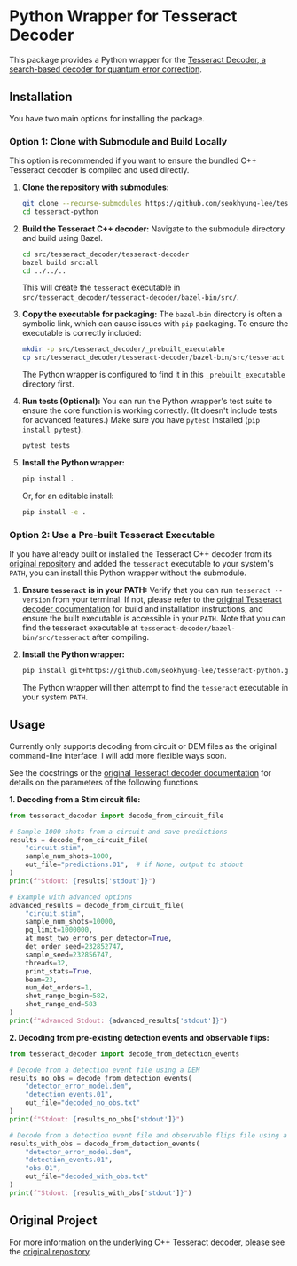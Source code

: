 # Python Wrapper for Tesseract Decoder

This package provides a Python wrapper for the [Tesseract Decoder, a search-based decoder for quantum error correction](https://github.com/quantumlib/tesseract-decoder).

## Installation

You have two main options for installing the package.

### Option 1: Clone with Submodule and Build Locally

This option is recommended if you want to ensure the bundled C++ Tesseract decoder is compiled and used directly.

1.  **Clone the repository with submodules:**
    ```bash
    git clone --recurse-submodules https://github.com/seokhyung-lee/tesseract-python
    cd tesseract-python
    ```

2.  **Build the Tesseract C++ decoder:**
    Navigate to the submodule directory and build using Bazel.
    ```bash
    cd src/tesseract_decoder/tesseract-decoder
    bazel build src:all
    cd ../../.. 
    ```
    This will create the `tesseract` executable in `src/tesseract_decoder/tesseract-decoder/bazel-bin/src/`.

3.  **Copy the executable for packaging:**
    The `bazel-bin` directory is often a symbolic link, which can cause issues with `pip` packaging. To ensure the executable is correctly included:
    ```bash
    mkdir -p src/tesseract_decoder/_prebuilt_executable
    cp src/tesseract_decoder/tesseract-decoder/bazel-bin/src/tesseract src/tesseract_decoder/_prebuilt_executable/
    ```
    The Python wrapper is configured to find it in this `_prebuilt_executable` directory first.

4.  **Run tests (Optional):**
    You can run the Python wrapper's test suite to ensure the core function is working correctly. (It doesn't include tests for advanced features.) Make sure you have `pytest` installed (`pip install pytest`).
    ```bash
    pytest tests
    ```

5.  **Install the Python wrapper:**
    ```bash
    pip install .
    ```
    Or, for an editable install:
    ```bash
    pip install -e .
    ```

### Option 2: Use a Pre-built Tesseract Executable

If you have already built or installed the Tesseract C++ decoder from its [original repository](https://github.com/quantumlib/tesseract-decoder) and added the `tesseract` executable to your system's `PATH`, you can install this Python wrapper without the submodule.

1.  **Ensure `tesseract` is in your PATH:**
    Verify that you can run `tesseract --version` from your terminal. If not, please refer to the [original Tesseract decoder documentation](https://github.com/quantumlib/tesseract-decoder?tab=readme-ov-file#installation) for build and installation instructions, and ensure the built executable is accessible in your `PATH`. Note that you can find the tesseract executable at `tesseract-decoder/bazel-bin/src/tesseract` after compiling.

2.  **Install the Python wrapper:**
    ```bash
    pip install git+https://github.com/seokhyung-lee/tesseract-python.git
    ```

    The Python wrapper will then attempt to find the `tesseract` executable in your system `PATH`.

## Usage

Currently only supports decoding from circuit or DEM files as the original command-line
interface. I will add more flexible ways soon.

See the docstrings or the [original Tesseract decoder documentation](https://github.com/quantumlib/tesseract-decoder?tab=readme-ov-file#installation) for details on the parameters of the following functions.

**1. Decoding from a Stim circuit file:**

```python
from tesseract_decoder import decode_from_circuit_file

# Sample 1000 shots from a circuit and save predictions
results = decode_from_circuit_file(
    "circuit.stim",
    sample_num_shots=1000,
    out_file="predictions.01",  # if None, output to stdout
)
print(f"Stdout: {results['stdout']}")

# Example with advanced options
advanced_results = decode_from_circuit_file(
    "circuit.stim",
    sample_num_shots=10000,
    pq_limit=1000000,
    at_most_two_errors_per_detector=True,
    det_order_seed=232852747,
    sample_seed=232856747,
    threads=32,
    print_stats=True,
    beam=23,
    num_det_orders=1,
    shot_range_begin=582,
    shot_range_end=583
)
print(f"Advanced Stdout: {advanced_results['stdout']}")
```

**2. Decoding from pre-existing detection events and observable flips:**

```python
from tesseract_decoder import decode_from_detection_events

# Decode from a detection event file using a DEM
results_no_obs = decode_from_detection_events(
    "detector_error_model.dem",
    "detection_events.01",
    out_file="decoded_no_obs.txt"
)
print(f"Stdout: {results_no_obs['stdout']}")

# Decode from a detection event file and observable flips file using a DEM
results_with_obs = decode_from_detection_events(
    "detector_error_model.dem",
    "detection_events.01",
    "obs.01",
    out_file="decoded_with_obs.txt"
)
print(f"Stdout: {results_with_obs['stdout']}")
```

## Original Project

For more information on the underlying C++ Tesseract decoder, please see the [original repository](https://github.com/quantumlib/tesseract-decoder). 